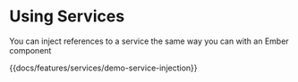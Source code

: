 # Using Services

You can inject references to a service the same way you can with an Ember component

{{docs/features/services/demo-service-injection}}
